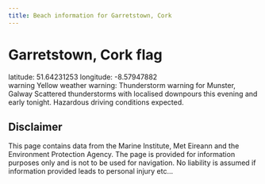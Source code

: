 ```yaml
---
title: Beach information for Garretstown, Cork
---
```

# Garretstown, Cork <span class="material-icons blue-flag">flag</span>

<div class="location-info">latitude: 51.64231253 longitude: -8.57947882</div>
<div class="met-eireann-warnings"><span class="material-icons yellow-warning">warning</span>&nbsp;Yellow weather warning: Thunderstorm warning for Munster, Galway Scattered thunderstorms with localised downpours this evening and early tonight. Hazardous driving conditions expected.&nbsp;</div>
<div></div>

## Disclaimer

This page contains data from the Marine Institute, 
Met Eireann and the Environment Protection Agency. The page is provided for
information purposes only and is not to be used for navigation. No liability 
is assumed if information provided leads to personal injury etc...